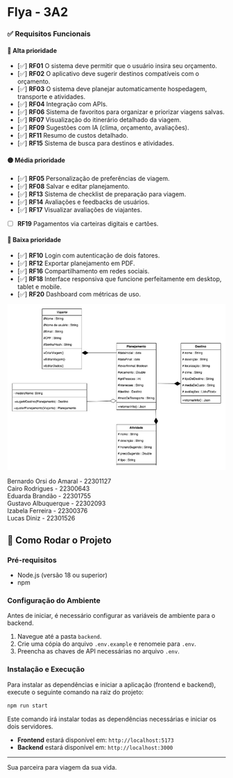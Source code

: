 # Flya - 3A2

### ✅ Requisitos Funcionais

#### 🔺 Alta prioridade
- [✅] **RF01** O sistema deve permitir que o usuário insira seu orçamento.
- [✅] **RF02** O aplicativo deve sugerir destinos compatíveis com o orçamento.
- [✅] **RF03** O sistema deve planejar automaticamente hospedagem, transporte e atividades.
- [✅] **RF04** Integração com APIs.
- [✅] **RF06** Sistema de favoritos para organizar e priorizar viagens salvas.
- [✅] **RF07** Visualização do itinerário detalhado da viagem.
- [✅] **RF09** Sugestões com IA (clima, orçamento, avaliações).
- [✅] **RF11** Resumo de custos detalhado.
- [✅] **RF15** Sistema de busca para destinos e atividades.

#### 🟡 Média prioridade
- [✅] **RF05** Personalização de preferências de viagem.
- [✅] **RF08** Salvar e editar planejamento.
- [✅] **RF13** Sistema de checklist de preparação para viagem.
- [✅] **RF14** Avaliações e feedbacks de usuários.
- [✅] **RF17** Visualizar avaliações de viajantes.
- [ ] **RF19** Pagamentos via carteiras digitais e cartões.

#### 🔻 Baixa prioridade
- [✅] **RF10** Login com autenticação de dois fatores.
- [✅] **RF12** Exportar planejamento em PDF.
- [✅] **RF16** Compartilhamento em redes sociais.
- [✅] **RF18** Interface responsiva que funcione perfeitamente em desktop, tablet e mobile.
- [✅] **RF20** Dashboard com métricas de uso.

![Diagrama de Classes](src/assets/diagramadeclasses.png)

Bernardo Orsi do Amaral - 22301127  
Cairo Rodrigues - 22300643  
Eduarda Brandão - 22301755  
Gustavo Albuquerque - 22302093  
Izabela Ferreira - 22300376  
Lucas Diniz - 22301526  

## 🚀 Como Rodar o Projeto

### Pré-requisitos
- Node.js (versão 18 ou superior)
- npm

### Configuração do Ambiente

Antes de iniciar, é necessário configurar as variáveis de ambiente para o backend.

1.  Navegue até a pasta `backend`.
2.  Crie uma cópia do arquivo `.env.example` e renomeie para `.env`.
3.  Preencha as chaves de API necessárias no arquivo `.env`.

### Instalação e Execução

Para instalar as dependências e iniciar a aplicação (frontend e backend), execute o seguinte comando na raiz do projeto:

```bash
npm run start
```

Este comando irá instalar todas as dependências necessárias e iniciar os dois servidores.

- **Frontend** estará disponível em: `http://localhost:5173`
- **Backend** estará disponível em: `http://localhost:3000`

---------------------

Sua parceira para viagem da sua vida.
